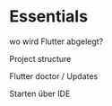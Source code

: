 # Essentials

wo wird Flutter abgelegt?



Project structure

Flutter doctor / Updates

Starten über IDE
